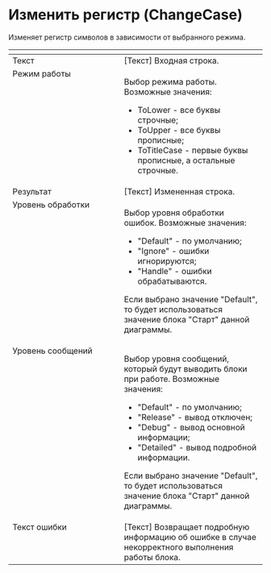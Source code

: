 # Изменить регистр (ChangeCase)

Изменяет регистр символов в зависимости от выбранного режима.

<table data-header-hidden><thead><tr><th width="253" valign="top"></th><th width="309" valign="top"></th></tr></thead><tbody><tr><td valign="top">Текст</td><td valign="top">[Текст] Входная строка.</td></tr><tr><td valign="top">Режим работы</td><td valign="top"><p>Выбор режима работы. Возможные значения: </p><ul><li>ToLower - все буквы строчные; </li><li>ToUpper - все буквы прописные; </li><li>ToTitleCase - первые буквы прописные, а остальные строчные.</li></ul></td></tr><tr><td valign="top">Результат</td><td valign="top">[Текст] Измененная строка.</td></tr><tr><td valign="top">Уровень обработки</td><td valign="top"><p>Выбор уровня обработки ошибок. Возможные значения: </p><ul><li>"Default" - по умолчанию; </li><li>"Ignore" - ошибки игнорируются; </li><li>"Handle" - ошибки обрабатываются. </li></ul><p>Если выбрано значение "Default", то будет использоваться значение блока "Старт" данной диаграммы.</p></td></tr><tr><td valign="top">Уровень сообщений</td><td valign="top"><p>Выбор уровня сообщений, который будут выводить блоки при работе. Возможные значения: </p><ul><li>"Default" - по умолчанию; </li><li>"Release" - вывод отключен; </li><li>"Debug" - вывод основной информации; </li><li>"Detailed" - вывод подробной информации. </li></ul><p>Если выбрано значение "Default", то будет использоваться значение блока "Старт" данной диаграммы.</p></td></tr><tr><td valign="top">Текст ошибки</td><td valign="top">[Текст] Возвращает подробную информацию об ошибке в случае некорректного выполнения работы блока.</td></tr></tbody></table>
